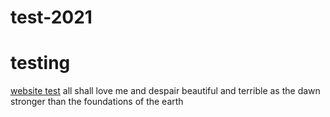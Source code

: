 # test-2021
# testing
[website test](https://www.google.com)
all shall love me and despair
beautiful and terrible as the dawn
stronger than the foundations of the earth
